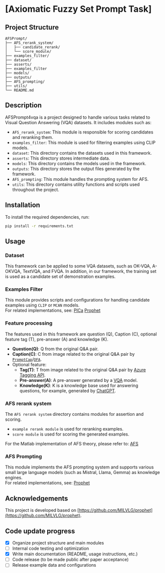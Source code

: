 # [Axiomatic Fuzzy Set Prompt Task]

## Project Structure
```plantuml
AFSPrompt/
├── AFS_rerank_system/
│   ├── candidate_rerank/
│   └── score_module/
├── examples_filter/
├── dataset/
├── asserts/
├── examples_filter
├── models/
├── outputs/
├── AFS_prompting/
├── utils/
└── README.md
```
## Description

AFSPrompt4vqa is a project designed to handle various tasks related to Visual Question Answering (VQA) datasets. It includes modules such as:
- `AFS_rerank_system`: This module is responsible for scoring candidates and reranking them.
- `examples_filter`: This module is used for filtering examples using CLIP models.
- `dataset`: This directory contains the datasets used in this framework.
- `asserts`: This directory stores intermediate data.
- `models`: This directory contains the models used in the framework.
- `outputs`: This directory stores the output files generated by the framework.
- `AFS_prompting`: This module handles the prompting system for AFS.
- `utils`: This directory contains utility functions and scripts used throughout the project.

## Installation

To install the required dependencies, run:

```bash
pip install -r requirements.txt
```
## Usage

### Dataset
This framework can be applied to some VQA datasets, such as OK-VQA, A-OKVQA, TextVQA, and FVQA.
In addition, in our framework, the training set is used as a candidate set of demonstration examples.

### Examples Filter
This module provides scripts and configurations for handling candidate examples using `CLIP` or `MCAN` models.  
For related implementations, see: [PICa](https://github.com/microsoft/PICa) [Prophet](https://github.com/MILVLG/prophet)

### Feature processing
The features used in this framework are question (Q), Caption (C), optional feature tag (T), pre-answer (A) and knowledge (K).
- **Question(Q)**: Q from the original Q&A pair.
- **Caption(C)**: C from image related to the original Q&A pair by [`PromptCap`](https://huggingface.co/tifa-benchmark/promptcap-coco-vqa)/[`OFA`](https://github.com/OFA-Sys/OFA).
- Optional feature:
  - **Tag(T)**: T from image related to the original Q&A pair by [Azure Tagging API](https://learn.microsoft.com/en-us/azure/ai-services/computer-vision/concept-tagging-images).
  - **Pre-answer(A)**: A pre-answer generated by a [VQA](https://github.com/MILVLG/prophet) model.
  - **Knowledge(K)**: K is a knowledge base used for answering questions, for example, generated by [ChatGPT](https://openai.com/index/chatgpt/).

### AFS rerank system
The `AFS rerank system` directory contains modules for assertion and scoring. 
- `example rerank module` is used for reranking examples.
- `score module` is used for scoring the generated examples.

For the Matlab implementation of AFS theory, please refer to: [AFS](https://github.com/xdliuafs/AFS)

### AFS Prompting
This module implements the AFS prompting system and supports various small large language models (such as Mistral, Llama, Gemma) as knowledge engines.  
For related implementations, see: [Prophet](https://github.com/MILVLG/prophet)

## Acknowledgements
This project is developed based on [https://github.com/MILVLG/prophet](https://github.com/MILVLG/prophet).

## Code update progress
- [x] Organize project structure and main modules
- [ ] Internal code testing and optimization
- [x] Write main documentation (README, usage instructions, etc.)
- [ ] Code release (to be made public after paper acceptance)
- [ ] Release example data and configurations

```bibte

```




